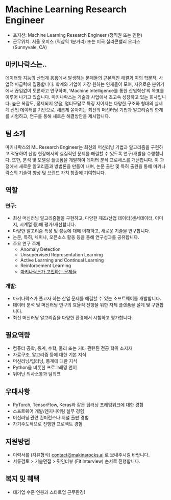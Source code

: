 # Machine Learning Research Engineer

- 포지션: Machine Learning Research Engineer (정직원 또는 인턴)
- 근무위치: 서울 오피스 (역삼역 1분거리) 또는 미국 실리콘밸리 오피스 (Sunnyvale, CA) 

## 마키나락스는.. 

데이터와 지능의 산업계 응용에서 발생하는 문제들의 근본적인 해결과 이의 학문적, 사업적 파급력에 집중합니다. 학계와 기업이 가장 원하는 인재들이 모여, 자유로운 분위기에서 끊임없이 토론하고 연구하며, ‘Machine Intelligence를 통한 산업혁신’의 목표를 이루어 나가고 있습니다. 마키나락스는 기술과 사업에서 초고속 성장하고 있는 회사입니다. 높은 복잡도, 정제되지 않음, 멀티모달로 특징 지어지는 다양한 구조와 형태의 실세계 산업 데이터를 기반으로, 새롭게 쏟아지는 최신의 머신러닝 기법과 알고리즘의 한계를 시험하고, 연구를 통해 새로운 해결방안을 제시합니다.  

## 팀 소개 

마키나락스의 ML Research Engineer는 최신의 머신러닝 기법과 알고리즘을 구현하고 적용하여 산업 현장에서의 실질적인 문제를 해결할 수 있도록 연구/개발을 수행합니다. 또한, 분석 및 모델링 플랫폼을 개발하여 데이터 분석 프로세스를 개선합니다. 이 과정에서 새로운 알고리즘과 방법론을 만들어 내며, 논문 출판 및 특허 출원을 통해 마키나락스의 기술력 향상 및 브랜드 가치 창출에 기여합니다. 

## 역할 

### 연구: 

- 최신 머신러닝 알고리즘들을 구현하고, 다양한 제조/산업 데이터(센서데이터, 이미지, 시계열 등)에 평가/개선합니다. 
- 다양한 알고리즘 특성 및 성능에 대해 이해하고, 새로운 기술을 연구합니다. 
- 논문, 특허, 세미나, 오픈소스 활동 등을 통해 연구성과를 공유합니다. 
- 주요 연구 주제 
  - Anomaly Detection 
  - Unsupervised Representation Learning 
  - Active Learning and Continual Learning 
  - Reinforcement Learning 
  - [마키나락스가 고민하는 문제들](https://github.com/makinarocks/jobs/blob/master/research-topics.md)

### 개발: 

- 마키나락스가 풀고자 하는 산업 문제를 해결할 수 있는 소프트웨어를 개발합니다. 
- 데이터 분석 및 머신러닝 연구의 효율적 진행을 위한 자체 플랫폼을 설계 및 구현합니다. 
- 최신 머신러닝 알고리즘을 다양한 환경에서 시험하고 평가합니다. 

## 필요역량 

- 컴퓨터 공학, 통계, 수학, 물리 또는 기타 관련된 전공 학위 소지자 
- 자료구조, 알고리즘 등에 대한 기본 지식 
- 머신러닝/딥러닝, 통계에 대한 지식 
- Python을 비롯한 프로그래밍 언어 
- 뛰어난 의사소통과 팀워크 

## 우대사항 

- PyTorch, TensorFlow, Keras와 같은 딥러닝 프레임워크에 대한 경험 
- 소프트웨어 개발/엔지니어링 실무 경험 
- 머신러닝 관련 컨퍼런스나 저널 출판 경험  
- 자기주도적으로 진행한 프로젝트 경험 

## 지원방법 

- 이력서를 (자유형식) contact@makinarocks.ai 로 보내주시길 바랍니다. 
- 서류검토 > 기술면접 > 핏인터뷰 (Fit Interview) 순서로 진행합니다. 

## 복지 및 혜택 

- 대기업 수준 연봉과 스타트업 근무환경! 
